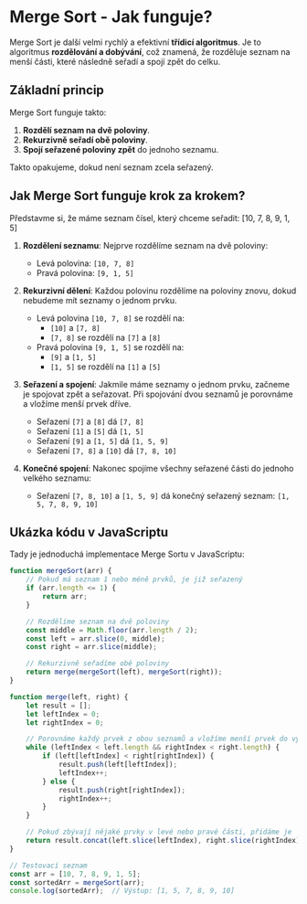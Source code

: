 # Merge Sort - Jak funguje?

Merge Sort je další velmi rychlý a efektivní **třídicí algoritmus**. Je to algoritmus **rozdělování a dobývání**, což znamená, že rozděluje seznam na menší části, které následně seřadí a spojí zpět do celku.

## Základní princip

Merge Sort funguje takto:

1. **Rozdělí seznam na dvě poloviny**.
2. **Rekurzivně seřadí obě poloviny**.
3. **Spojí seřazené poloviny zpět** do jednoho seznamu.

Takto opakujeme, dokud není seznam zcela seřazený.

## Jak Merge Sort funguje krok za krokem?

Představme si, že máme seznam čísel, který chceme seřadit: [10, 7, 8, 9, 1, 5]


1. **Rozdělení seznamu**: Nejprve rozdělíme seznam na dvě poloviny:

   - Levá polovina: `[10, 7, 8]`
   - Pravá polovina: `[9, 1, 5]`

2. **Rekurzivní dělení**: Každou polovinu rozdělíme na poloviny znovu, dokud nebudeme mít seznamy o jednom prvku.

   - Levá polovina `[10, 7, 8]` se rozdělí na:
     - `[10]` a `[7, 8]`
     - `[7, 8]` se rozdělí na `[7]` a `[8]`
   - Pravá polovina `[9, 1, 5]` se rozdělí na:
     - `[9]` a `[1, 5]`
     - `[1, 5]` se rozdělí na `[1]` a `[5]`

3. **Seřazení a spojení**: Jakmile máme seznamy o jednom prvku, začneme je spojovat zpět a seřazovat. Při spojování dvou seznamů je porovnáme a vložíme menší prvek dříve.

   - Seřazení `[7]` a `[8]` dá `[7, 8]`
   - Seřazení `[1]` a `[5]` dá `[1, 5]`
   - Seřazení `[9]` a `[1, 5]` dá `[1, 5, 9]`
   - Seřazení `[7, 8]` a `[10]` dá `[7, 8, 10]`

4. **Konečné spojení**: Nakonec spojíme všechny seřazené části do jednoho velkého seznamu:

   - Seřazení `[7, 8, 10]` a `[1, 5, 9]` dá konečný seřazený seznam: `[1, 5, 7, 8, 9, 10]`

## Ukázka kódu v JavaScriptu

Tady je jednoduchá implementace Merge Sortu v JavaScriptu:

```javascript
function mergeSort(arr) {
    // Pokud má seznam 1 nebo méně prvků, je již seřazený
    if (arr.length <= 1) {
        return arr;
    }

    // Rozdělíme seznam na dvě poloviny
    const middle = Math.floor(arr.length / 2);
    const left = arr.slice(0, middle);
    const right = arr.slice(middle);

    // Rekurzivně seřadíme obě poloviny
    return merge(mergeSort(left), mergeSort(right));
}

function merge(left, right) {
    let result = [];
    let leftIndex = 0;
    let rightIndex = 0;

    // Porovnáme každý prvek z obou seznamů a vložíme menší prvek do výsledného seznamu
    while (leftIndex < left.length && rightIndex < right.length) {
        if (left[leftIndex] < right[rightIndex]) {
            result.push(left[leftIndex]);
            leftIndex++;
        } else {
            result.push(right[rightIndex]);
            rightIndex++;
        }
    }

    // Pokud zbývají nějaké prvky v levé nebo pravé části, přidáme je
    return result.concat(left.slice(leftIndex), right.slice(rightIndex));
}

// Testovací seznam
const arr = [10, 7, 8, 9, 1, 5];
const sortedArr = mergeSort(arr);
console.log(sortedArr);  // Výstup: [1, 5, 7, 8, 9, 10]
